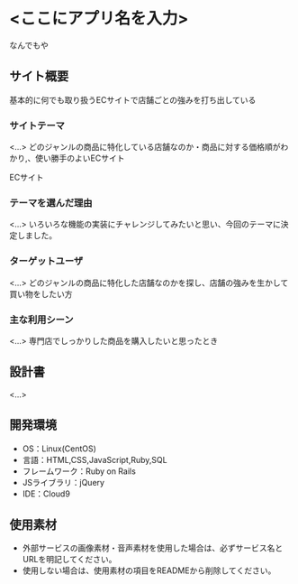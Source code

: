 # <ここにアプリ名を入力>
なんでもや

## サイト概要
基本的に何でも取り扱うECサイトで店舗ごとの強みを打ち出している

### サイトテーマ
<...>
どのジャンルの商品に特化している店舗なのか・商品に対する価格順がわかり,、使い勝手のよいECサイト

ECサイト
### テーマを選んだ理由
<...>
いろいろな機能の実装にチャレンジしてみたいと思い、今回のテーマに決定しました。

### ターゲットユーザ
<...>
どのジャンルの商品に特化した店舗なのかを探し、店舗の強みを生かして買い物をしたい方

### 主な利用シーン
<...>
専門店でしっかりした商品を購入したいと思ったとき

## 設計書
<...>



## 開発環境
- OS：Linux(CentOS)
- 言語：HTML,CSS,JavaScript,Ruby,SQL
- フレームワーク：Ruby on Rails
- JSライブラリ：jQuery
- IDE：Cloud9

## 使用素材
- 外部サービスの画像素材・音声素材を使用した場合は、必ずサービス名とURLを明記してください。
- 使用しない場合は、使用素材の項目をREADMEから削除してください。